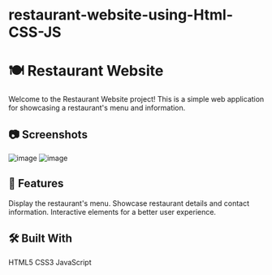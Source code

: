 # restaurant-website-using-Html-CSS-JS

# 🍽️ Restaurant Website

Welcome to the Restaurant Website project! This is a simple web application for showcasing a restaurant's menu and information.

## 📷 Screenshots
![image](https://github.com/samiksha1503/restaurant-website-using-Html-CSS-JS/assets/131444629/41d0f4d3-1e5a-4246-aef4-e2a12d13d3c5)
![image](https://github.com/samiksha1503/restaurant-website-using-Html-CSS-JS/assets/131444629/51a8e047-8078-427d-ae61-b483d44647cd)

## 🍴 Features
Display the restaurant's menu.
Showcase restaurant details and contact information.
Interactive elements for a better user experience.

## 🛠️ Built With
HTML5
CSS3
JavaScript
